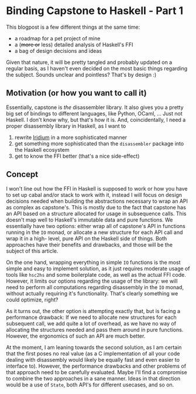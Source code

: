 # Binding Capstone to Haskell - Part 1

This blogpost is a few different things at the same time:

* a roadmap for a pet project of mine
* a (~~more or~~ less) detailed analysis of Haskell's FFI
* a bag of design decisions and ideas

Given that nature, it will be pretty tangled and probably updated
on a regular basis, as I haven't even decided on the most basic things
regarding the subject. Sounds unclear and pointless? That's by design :)

## Motivation (or how you want to call it)
Essentially, capstone is *the* disassembler library. It also gives you
a pretty big set of bindings to different languages, like Python, OCaml, ...
Just not Haskell. I don't know why, but that's how it is. And, coincidentally,
I need a proper disassembly library in Haskell, as I want to

1. rewrite [Iridium](http://github.com/ibabushkin/Iridium) in a more
   sophisticated manner
2. get something more sophisticated than the `disassembler`
   package into the Haskell ecosystem
3. get to know the FFI better (that's a nice side-effect)

## Concept
I won't line out how the FFI in Haskell is supposed to work or how you have
to set up cabal and/or stack to work with it, instead I will focus
on design decisions needed when building the abstractions necessary to
wrap an API as complex as capstone's. This is mostly due to the fact that
capstone has an API based on a structure allocated for usage in subsequence calls.
This doesn't map well to Haskell's immutable data and pure functions. We essentially
have two options: either wrap all of capstone's API in functions running in
the `IO` monad, or allocate a new structure for each API call and wrap it in a high-
level, pure API on the Haskell side of things. Both approaches have their benefits and
drawbacks, and those will be the subject of this article.

On the one hand, wrapping everything in simple `IO` functions is the most simple
and easy to implement solution, as it just requires moderate usage of tools like `hsc2hs`
and some boilerplate code, as well as the actual FFI code. However, it limits our options
regarding the usage of the library: we will need to perform all computations regarding
disassembly in the `IO` monad, without actually requiring it's functionality. That's clearly
something we could optimize, right?

As it turns out, the other option is attempting exactly that, but is facing a performance
drawback: If we need to allocate new structures for each subsequent call, we add quite a lot
of overhead, as we have no way of allocating the structures needed and pass them around in pure
functions. However, the ergonomics of such an API are much better.

At the moment, I am leaning towards the second solution, as I am certain that the first
poses no real value (as a C implementation of all your code dealing with disassembly would
likely be equally fast and even easier to interface to). However, the performance drawbacks
and other problems of that approach need to be carefully evaluated. Maybe I'll find a compromise
to combine the two approaches in a sane manner. Ideas in that direction would be a use of `State`,
both API's for different usecases, and so on.

